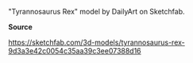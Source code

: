 "Tyrannosaurus Rex" model by DailyArt on Sketchfab.

**Source**

https://sketchfab.com/3d-models/tyrannosaurus-rex-9d3a3e42c0054c35aa39c3ee07388d16
